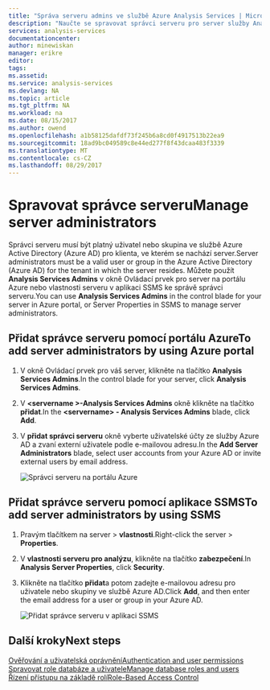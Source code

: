```yaml
---
title: "Správa serveru admins ve službě Azure Analysis Services | Microsoft Docs"
description: "Naučte se spravovat správci serveru pro server služby Analysis Services v Azure."
services: analysis-services
documentationcenter: 
author: minewiskan
manager: erikre
editor: 
tags: 
ms.assetid: 
ms.service: analysis-services
ms.devlang: NA
ms.topic: article
ms.tgt_pltfrm: NA
ms.workload: na
ms.date: 08/15/2017
ms.author: owend
ms.openlocfilehash: a1b58125dafdf73f245b6a8cd0f4917513b22ea9
ms.sourcegitcommit: 18ad9bc049589c8e44ed277f8f43dcaa483f3339
ms.translationtype: MT
ms.contentlocale: cs-CZ
ms.lasthandoff: 08/29/2017
---
```

# <a name="manage-server-administrators"></a><span data-ttu-id="1d6fb-103">Spravovat správce serveru</span><span class="sxs-lookup"><span data-stu-id="1d6fb-103">Manage server administrators</span></span>
<span data-ttu-id="1d6fb-104">Správci serveru musí být platný uživatel nebo skupina ve službě Azure Active Directory (Azure AD) pro klienta, ve kterém se nachází server.</span><span class="sxs-lookup"><span data-stu-id="1d6fb-104">Server administrators must be a valid user or group in the Azure Active Directory (Azure AD) for the tenant in which the server resides.</span></span> <span data-ttu-id="1d6fb-105">Můžete použít **Analysis Services Admins** v okně Ovládací prvek pro server na portálu Azure nebo vlastnosti serveru v aplikaci SSMS ke správě správci serveru.</span><span class="sxs-lookup"><span data-stu-id="1d6fb-105">You can use **Analysis Services Admins** in the control blade for your server in Azure portal, or Server Properties in SSMS to manage server administrators.</span></span> 

## <a name="to-add-server-administrators-by-using-azure-portal"></a><span data-ttu-id="1d6fb-106">Přidat správce serveru pomocí portálu Azure</span><span class="sxs-lookup"><span data-stu-id="1d6fb-106">To add server administrators by using Azure portal</span></span>
1. <span data-ttu-id="1d6fb-107">V okně Ovládací prvek pro váš server, klikněte na tlačítko **Analysis Services Admins**.</span><span class="sxs-lookup"><span data-stu-id="1d6fb-107">In the control blade for your server, click **Analysis Services Admins**.</span></span>
2. <span data-ttu-id="1d6fb-108">V  **\<servername >-Analysis Services Admins** okně klikněte na tlačítko **přidat**.</span><span class="sxs-lookup"><span data-stu-id="1d6fb-108">In the **\<servername> - Analysis Services Admins** blade, click **Add**.</span></span>
3. <span data-ttu-id="1d6fb-109">V **přidat správci serveru** okně vyberte uživatelské účty ze služby Azure AD a zvaní externí uživatele podle e-mailovou adresu.</span><span class="sxs-lookup"><span data-stu-id="1d6fb-109">In the **Add Server Administrators** blade, select user accounts from your Azure AD or invite external users by email address.</span></span>

    ![Správci serveru na portálu Azure](./media/analysis-services-server-admins/aas-manage-users-admins.png)

## <a name="to-add-server-administrators-by-using-ssms"></a><span data-ttu-id="1d6fb-111">Přidat správce serveru pomocí aplikace SSMS</span><span class="sxs-lookup"><span data-stu-id="1d6fb-111">To add server administrators by using SSMS</span></span>
1. <span data-ttu-id="1d6fb-112">Pravým tlačítkem na server > **vlastnosti**.</span><span class="sxs-lookup"><span data-stu-id="1d6fb-112">Right-click the server > **Properties**.</span></span>
2. <span data-ttu-id="1d6fb-113">V **vlastnosti serveru pro analýzu**, klikněte na tlačítko **zabezpečení**.</span><span class="sxs-lookup"><span data-stu-id="1d6fb-113">In **Analysis Server Properties**, click **Security**.</span></span>
3. <span data-ttu-id="1d6fb-114">Klikněte na tlačítko **přidat**a potom zadejte e-mailovou adresu pro uživatele nebo skupiny ve službě Azure AD.</span><span class="sxs-lookup"><span data-stu-id="1d6fb-114">Click **Add**, and then enter the email address for a user or group in your Azure AD.</span></span>
   
    ![Přidat správce serveru v aplikaci SSMS](./media/analysis-services-server-admins/aas-manage-users-ssms.png)

## <a name="next-steps"></a><span data-ttu-id="1d6fb-116">Další kroky</span><span class="sxs-lookup"><span data-stu-id="1d6fb-116">Next steps</span></span> 
[<span data-ttu-id="1d6fb-117">Ověřování a uživatelská oprávnění</span><span class="sxs-lookup"><span data-stu-id="1d6fb-117">Authentication and user permissions</span></span>](analysis-services-manage-users.md)  
[<span data-ttu-id="1d6fb-118">Spravovat role databáze a uživatele</span><span class="sxs-lookup"><span data-stu-id="1d6fb-118">Manage database roles and users</span></span>](analysis-services-database-users.md)  
[<span data-ttu-id="1d6fb-119">Řízení přístupu na základě rolí</span><span class="sxs-lookup"><span data-stu-id="1d6fb-119">Role-Based Access Control</span></span>](../active-directory/role-based-access-control-what-is.md)  

